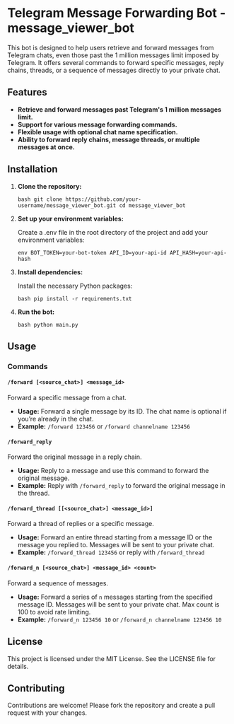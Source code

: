 # Telegram Message Forwarding Bot - message_viewer_bot

This bot is designed to help users retrieve and forward messages from Telegram chats, even those past the 1 million messages limit imposed by Telegram. It offers several commands to forward specific messages, reply chains, threads, or a sequence of messages directly to your private chat.

## Features

- **Retrieve and forward messages past Telegram's 1 million messages limit.**
- **Support for various message forwarding commands.**
- **Flexible usage with optional chat name specification.**
- **Ability to forward reply chains, message threads, or multiple messages at once.**

## Installation

1. **Clone the repository:**

    `bash
    git clone https://github.com/your-username/message_viewer_bot.git
    cd message_viewer_bot`

2. **Set up your environment variables:**


    Create a .env file in the root directory of the project and add your environment variables:

    `env
    BOT_TOKEN=your-bot-token
    API_ID=your-api-id
    API_HASH=your-api-hash`

3. **Install dependencies:**

    Install the necessary Python packages:

    `bash
    pip install -r requirements.txt`

4. **Run the bot:**

    `bash
    python main.py`

## Usage

### Commands

#### `/forward [<source_chat>] <message_id>`
Forward a specific message from a chat.
- **Usage:** Forward a single message by its ID. The chat name is optional if you’re already in the chat.
- **Example:** `/forward 123456` or `/forward channelname 123456`

#### `/forward_reply`
Forward the original message in a reply chain.
- **Usage:** Reply to a message and use this command to forward the original message.
- **Example:** Reply with `/forward_reply` to forward the original message in the thread.

#### `/forward_thread [[<source_chat>] <message_id>]`
Forward a thread of replies or a specific message.
- **Usage:** Forward an entire thread starting from a message ID or the message you replied to. Messages will be sent to your private chat.
- **Example:** `/forward_thread 123456` or reply with `/forward_thread`

#### `/forward_n [<source_chat>] <message_id> <count>`
Forward a sequence of messages.
- **Usage:** Forward a series of `n` messages starting from the specified message ID. Messages will be sent to your private chat. Max count is 100 to avoid rate limiting.
- **Example:** `/forward_n 123456 10` or `/forward_n channelname 123456 10`

## License
This project is licensed under the MIT License. See the LICENSE file for details.

## Contributing
Contributions are welcome! Please fork the repository and create a pull request with your changes.